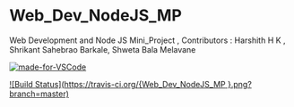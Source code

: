 # Web_Dev_NodeJS_MP
Web Development and Node JS Mini_Project , Contributors : Harshith H K , Shrikant Sahebrao Barkale, Shweta Bala Melavane


[![made-for-VSCode](https://img.shields.io/badge/Made%20for-VSCode-1f425f.svg)](https://code.visualstudio.com/)

[![Build Status](https://travis-ci.org/{Web_Dev_NodeJS_MP
}.png?branch=master)](https://travis-ci.org/{ORG-or-USERNAME}/{REPO-NAME})

